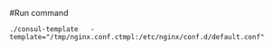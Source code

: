 #Run command
```
./consul-template   -template="/tmp/nginx.conf.ctmpl:/etc/nginx/conf.d/default.conf"
```
